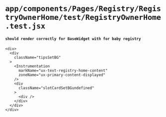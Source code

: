 # `app/components/Pages/Registry/RegistryOwnerHome/test/RegistryOwnerHome.test.jsx`

#### `should render correctly for BaseWidget with for baby registry `

```
<div>
  <div
    className="tipsSetBG"
  >
    <Instrumentation
      markName="ux-text-registry-home-content"
      zoneName="ux-primary-content-displayed"
    />
    <div
      className="slotCardSetBGundefined"
    >
      <div />
    </div>
  </div>
</div>
```

